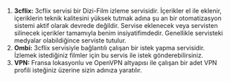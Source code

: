 1. **3cflix:** 3cflix servisi bir Dizi-Film izleme servisidir. İçerikler el ile eklenir, içeriklerin teknik kalitesini yüksek tutmak adına şu an bir otomatizasyon sistemi aktif olarak devrede değildir. Servise eklenecek veya servisten silinecek içerikler tamamıyla benim insiyatifimdedir. Genellikle servisteki medyalar olabildiğince serviste tutulur.
2. **Ombi:** 3cflix servisiyle bağlantılı çalışan bir istek yapma servisidir. İzlemek istediğiniz filmler için bu servis ile istek gönderebilirsiniz.
3. **VPN:** Fransa lokasyonlu ve OpenVPN altyapısı ile çalışan bir adet VPN profili isteğiniz üzerine sizin adınıza yaratılır.